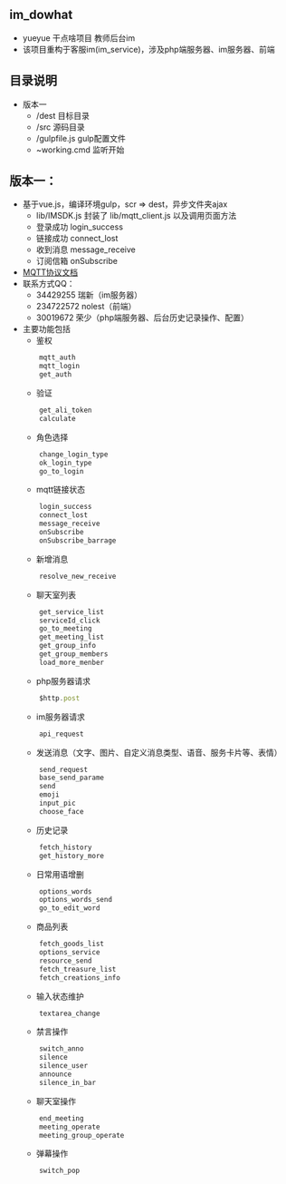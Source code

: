 ## im_dowhat
* yueyue 干点啥项目 教师后台im
* 该项目重构于客服im(im_service)，涉及php端服务器、im服务器、前端

## 目录说明
* 版本一
	* /dest 目标目录
	* /src 源码目录
	* /gulpfile.js gulp配置文件
	* ~working.cmd 监听开始

## 版本一：
* 基于vue.js，编译环境gulp，scr => dest，异步文件夹ajax
    * lib/IMSDK.js 封装了 lib/mqtt_client.js 以及调用页面方法
    * 登录成功 login_success 
    * 链接成功 connect_lost
    * 收到消息 message_receive
    * 订阅信箱 onSubscribe
* [MQTT协议文档](http://gitlab.yueus.com/pocoyun-pub/documents/wikis/imcore/apis)
* 联系方式QQ：
    * 34429255 瑞新（im服务器）
    * 234722572 nolest（前端）
    * 30019672 荣少（php端服务器、后台历史记录操作、配置）
* 主要功能包括
    * 鉴权
    ```javascript
        mqtt_auth
    	mqtt_login
    	get_auth
    ```
    * 验证
    ```javascript
    	get_ali_token
    	calculate
    ```
    * 角色选择
    ```javascript
    	change_login_type
    	ok_login_type
    	go_to_login
    ```
    * mqtt链接状态
    ```javascript
    	login_success
    	connect_lost
    	message_receive
    	onSubscribe
        onSubscribe_barrage
    ```
    * 新增消息
    ```javascript
    	resolve_new_receive
    ```
    * 聊天室列表
    ```javascript
    	get_service_list
    	serviceId_click
        go_to_meeting
        get_meeting_list
        get_group_info
        get_group_members
        load_more_menber
    ```
    * php服务器请求
    ```javascript
    	$http.post
    ```
    * im服务器请求
    ```javascript
    	api_request
    ```
    * 发送消息（文字、图片、自定义消息类型、语音、服务卡片等、表情）
    ```javascript
    	send_request
    	base_send_parame
    	send
    	emoji
    	input_pic
    	choose_face
    ```
    * 历史记录
    ```javascript
    	fetch_history
    	get_history_more
    ```
    * 日常用语增删
    ```javascript
    	options_words
    	options_words_send
    	go_to_edit_word
    ```
    * 商品列表
    ```javascript
    	fetch_goods_list
    	options_service
    	resource_send
        fetch_treasure_list
        fetch_creations_info
    ```
    * 输入状态维护
    ```javascript
    	textarea_change
    ```
    * 禁言操作
    ```javascript
        switch_anno
        silence
        silence_user
        announce
        silence_in_bar
    ```
    * 聊天室操作
    ```javascript
        end_meeting
        meeting_operate
        meeting_group_operate
    ```
    * 弹幕操作
    ```javascript
        switch_pop
    ```